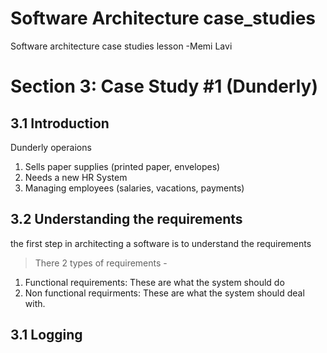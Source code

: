 # Software Architecture case_studies
Software architecture case studies lesson -Memi Lavi
#  Section 3: Case Study #1 (Dunderly)
## 3.1 Introduction
Dunderly operaions
1. Sells paper supplies (printed paper, envelopes)
2. Needs a new HR System
3. Managing employees (salaries, vacations, payments)

## 3.2 Understanding the requirements
the first step in architecting a software is to understand the requirements
> There 2 types of requirements -
 1. Functional requirements: These are what the system should do
2. Non functional requirments: These are what the system should deal with.

## 3.1 Logging

